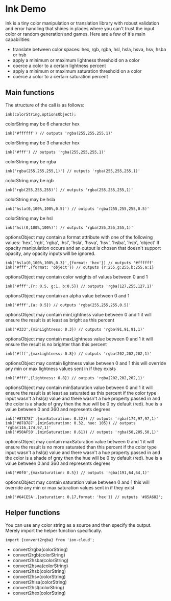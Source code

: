 # Ink Demo
Ink is a tiny color manipulation or translation library with robust
validation and error handling that shines in places where you can't
trust the input color or random generation and games. Here are a few
of it's main capabilities:

- translate between color spaces: hex, rgb, rgba, hsl, hsla, hsva, hsv, hsba or hsb
- apply a minimum or maximum lightness threshold on a color
- coerce a color to a certain lightness percent
- apply a minimum or maximum saturation threshold on a color
- coerce a color to a certain saturation percent

## Main functions
The structure of the call is as follows:
```
ink(colorString,optionsObject);
```

colorString may be 6 character hex
```
ink('#ffffff') // outputs 'rgba(255,255,255,1)'
```

colorString may be 3 character hex
```
ink('#fff') // outputs 'rgba(255,255,255,1)'
```

colorString may be rgba
```
ink('rgba(255,255,255,1)') // outputs 'rgba(255,255,255,1)'
```

colorString may be rgb
```
ink('rgb(255,255,255)') // outputs 'rgba(255,255,255,1)'
```

colorString may be hsla
```
ink('hsla(0,100%,100%,0.5)') // outputs 'rgba(255,255,255,0.5)'
```

colorString may be hsl
```
ink('hsl(0,100%,100%)') // outputs 'rgba(255,255,255,1)'
```

optionsObject may contain a format attribute with one of the following
values: 'hex', 'rgb', 'rgba', 'hsl', 'hsla', 'hsva', 'hsv', 'hsba', 'hsb', 'object'
If opacity manipulation occurs and an output is chosen that doesn't
support opacity, any opacity inputs will be ignored.
```
ink('hsla(0,100%,100%,0.3)',{format: 'hex'}) // outputs '#ffffff'
ink('#fff',{format: 'object'}) // outputs {r:255,g:255,b:255,a:1}
```

optionsObject may contain color weights of values between 0 and 1
```
ink('#fff',{r: 0.5, g:1, b:0.5}) // outputs 'rgba(127,255,127,1)'
```

optionsObject may contain an alpha value between 0 and 1
```
ink('#fff',{a: 0.5}) // outputs 'rgba(255,255,255,0.5)'
```

optionsObject may contain minLightness value between 0 and 1
it will ensure the result is at least as bright as this percent
```
ink('#333',{minLightness: 0.3}) // outputs 'rgba(91,91,91,1)'
```

optionsObject may contain maxLightness value between 0 and 1
it will ensure the result is no brighter than this percent
```
ink('#fff',{maxLightness: 0.8}) // outputs 'rgba(202,202,202,1)'
```

optionsObject may contain lightness value between 0 and 1
this will override any min or max lightness values sent in if they exists
```
ink('#fff',{lightness: 0.8}) // outputs 'rgba(202,202,202,1)'
```

optionsObject may contain minSaturation value between 0 and 1
it will ensure the result is at least as saturated as this percent
if the color type input wasn't a hsl(a) value and there wasn't a hue
property passed in and the color is a shade of gray then the hue will
be 0 by default (red).
hue is a value between 0 and 360 and represents degrees
```
ink('#878787',{minSaturation: 0.32}) // outputs 'rgba(174,97,97,1)'
ink('#878787',{minSaturation: 0.32, hue: 105}) // outputs 'rgba(116,174,97,1)'
ink('#50AF50',{minSaturation: 0.61}) // outputs 'rgba(50,205,50,1)'
```

optionsObject may contain maxSaturation value between 0 and 1
it will ensure the result is no more saturated than this percent
if the color type input wasn't a hsl(a) value and there wasn't a hue
property passed in and the color is a shade of gray then the hue will
be 0 by default (red).
hue is a value between 0 and 360 and represents degrees
```
ink('#0f0',{maxSaturation: 0.5}) // outputs 'rgba(191,64,64,1)'
```

optionsObject may contain saturation value between 0 and 1
this will override any min or max saturation values sent in if they exist
```
ink('#64CE5A',{saturation: 0.17,format: 'hex'}) // outputs '#85A682';
```

## Helper functions
You can use any color string as a source and then specify the output. Merely import the helper function specifically.
```
import {convert2rgba} from 'ion-cloud';
```

- convert2rgba(colorString)
- convert2rgb(colorString)
- convert2hsba(colorString)
- convert2hsva(colorString)
- convert2hsb(colorString)
- convert2hsv(colorString)
- convert2hlsa(colorString)
- convert2hsl(colorString)
- convert2hex(colorString)
